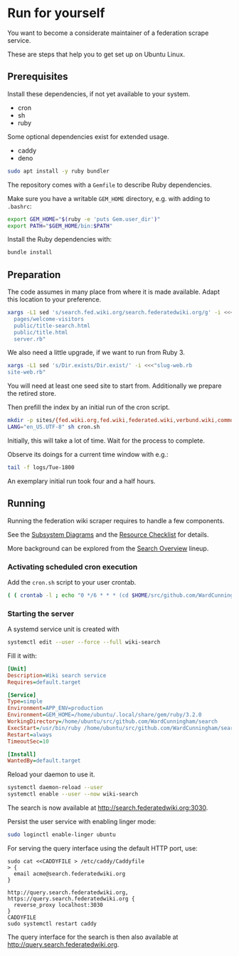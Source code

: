 #  Run for yourself

You want to become a considerate maintainer of a federation scrape service.

These are steps that help you to get set up on Ubuntu Linux.

## Prerequisites

Install these dependencies, if not yet available to your system.

- cron
- sh
- ruby

Some optional dependencies exist for extended usage.

- caddy
- deno

```sh
sudo apt install -y ruby bundler
```

The repository comes with a `Gemfile` to describe Ruby dependencies.

Make sure you have a writable `GEM_HOME` directory, e.g. with adding to `.bashrc`:

```sh
export GEM_HOME="$(ruby -e 'puts Gem.user_dir')"
export PATH="$GEM_HOME/bin:$PATH"
```

Install the Ruby dependencies with:

```sh
bundle install
```

## Preparation

The code assumes in many place from where it is made available.
Adapt this location to your preference.

```sh
xargs -L1 sed 's/search.fed.wiki.org/search.federatedwiki.org/g' -i <<<"online.pl
  pages/welcome-visitors
  public/title-search.html
  public/title.html
  server.rb"
```

We also need a little upgrade, if we want to run from Ruby 3.

```sh
xargs -L1 sed 's/Dir.exists/Dir.exist/' -i <<<"slug-web.rb
site-web.rb"
```

You will need at least one seed site to start from. Additionally we prepare the
retired store.

Then prefill the index by an initial run of the cron script.

```sh
mkdir -p sites/{fed.wiki.org,fed.wiki,federated.wiki,verbund.wiki,commoning.wiki}/pages retired
LANG="en_US.UTF-8" sh cron.sh
```

Initially, this will take a lot of time. Wait for the process to complete.

Observe its doings for a current time window with e.g.:

```sh
tail -f logs/Tue-1800
```

An exemplary initial run took four and a half hours.

## Running

Running the federation wiki scraper requires to handle a few components.

See the [Subsystem Diagrams](http://scrape.fed.wiki/subsystem-diagrams.html)
and the [Resource Checklist](http://scrape.fed.wiki/resource-checklist.html)
for details.

More background can be explored from the [Search Overview](http://ward.asia.wiki.org/view/ruby-sitemap-scrape/view/how-scrape-works/view/search-index-downloads/view/sitemap-failures/view/sitemap-scrape-improvements/view/link-symmetry/view/newly-found-sites/view/full-scrape/scrape.ward.bay.wiki.org/how-search-works/scrape.ward.bay.wiki.org/search-overview) lineup.

### Activating scheduled cron execution

Add the `cron.sh` script to your user crontab.

```sh
( ( crontab -l ; echo "0 */6 * * * (cd $HOME/src/github.com/WardCunningham/search; LANG="en_US.UTF-8" sh cron.sh)" ) | crontab - ) >& /dev/null
```

### Starting the server

A systemd service unit is created with

```sh
systemctl edit --user --force --full wiki-search
```

Fill it with:

```ini
[Unit]
Description=Wiki search service
Requires=default.target

[Service]
Type=simple
Environment=APP_ENV=production
Environment=GEM_HOME=/home/ubuntu/.local/share/gem/ruby/3.2.0
WorkingDirectory=/home/ubuntu/src/github.com/WardCunningham/search
ExecStart=/usr/bin/ruby /home/ubuntu/src/github.com/WardCunningham/search/server.rb -p 3030
Restart=always
TimeoutSec=10

[Install]
WantedBy=default.target
```

Reload your daemon to use it.

```sh
systemctl daemon-reload --user
systemctl enable --user --now wiki-search
```

The search is now available at <http://search.federatedwiki.org:3030>.

Persist the user service with enabling linger mode:

```sh
sudo loginctl enable-linger ubuntu
```

For serving the query interface using the default HTTP port, use:

```
sudo cat <<CADDYFILE > /etc/caddy/Caddyfile
> {
  email acme@search.federatedwiki.org
}

http://query.search.federatedwiki.org, https://query.search.federatedwiki.org {
  reverse_proxy localhost:3030
}
CADDYFILE
sudo systemctl restart caddy
```

The query interface for the search is then also available at <http://query.search.federatedwiki.org>.
